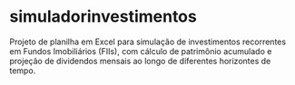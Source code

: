 # simuladorinvestimentos
Projeto de planilha em Excel para simulação de investimentos recorrentes em Fundos Imobiliários (FIIs), com cálculo de patrimônio acumulado e projeção de dividendos mensais ao longo de diferentes horizontes de tempo.
